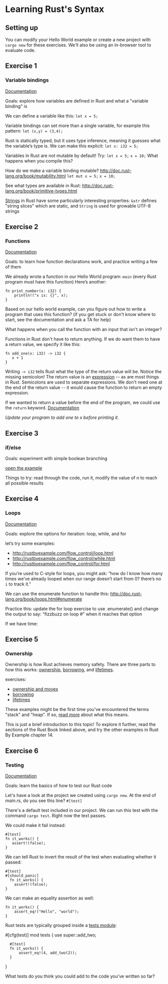 # Learning Rust's Syntax

## Setting up

You can modify your Hello World example or create a new project with `cargo new` for these exercises. We'll also be using an in-browser tool to evaluate code.

## Exercise 1
### Variable bindings

[Documentation](http://doc.rust-lang.org/book/variable-bindings.html)

Goals: explore how variables are defined in Rust and what a "variable binding" is

We can define a variable like this:
`let x = 5;`

Variable bindings can set more than a single variable, for example this pattern: `let (x,y) = (3,4);`

Rust is statically typed, but it uses type inference, meaning it guesses what the variable’s type is. We can make this explicit: `let x: i32 = 5;`

Variables in Rust are not mutable by default! Try:
`let x = 5;`
`x = 10;`
What happens when you compile this?

How do we make a variable binding mutable? http://doc.rust-lang.org/book/mutability.html
`let mut x = 5;`
`x = 10;`

See what types are available in Rust: http://doc.rust-lang.org/book/primitive-types.html

[Strings](http://doc.rust-lang.org/book/strings.html) in Rust have some particularly interesting properties: `&str` defines "string slices" which are static, and `String` is used for growable UTF-8 strings

## Exercise 2
### Functions

[Documentation](http://doc.rust-lang.org/book/functions.html)

Goals: to learn how function declarations work, and practice writing a few of them

We already wrote a function in our Hello World program: `main` (every Rust program must have this function)
Here’s another:

    fn print_number(x: i32) {
        println!("x is: {}", x);
    }

Based on our hello world example, can you figure out how to write a program that uses this function? (if you get stuck or don't know where to start, see the documentation and ask a TA for help)

What happens when you call the function with an input that isn't an integer?

Functions in Rust don't have to return anything. If we do want them to have a return value, we specify it like this:

    fn add_one(x: i32) -> i32 {
       x + 1
    }

Writing `-> i32` tells Rust what the type of the return value will be. Notice the missing semicolon! The return value is an [expression](http://doc.rust-lang.org/book/functions.html#expressions-vs-statements) -- as are most things in Rust. Semicolons are used to separate expressions. We don't need one at the end of the return value -- it would cause the function to return an empty expression.

If we wanted to return a value before the end of the program, we could use the `return` keyword. [Documentation](http://doc.rust-lang.org/book/functions.html#early-returns)

*Update your program to add one to x before printing it.*

## Exercise 3
### if/else

Goals: experiment with simple boolean branching

[open the example](http://rustbyexample.com/flow_control/if_else.html)

Things to try: read through the code, run it, modify the value of n to reach all possible results

## Exercise 4
### Loops

[Documentation](http://doc.rust-lang.org/book/loops.html)

Goals: explore the options for iteration: loop, while, and for

let’s try some examples:

- http://rustbyexample.com/flow_control/loop.html
- http://rustbyexample.com/flow_control/while.html
- http://rustbyexample.com/flow_control/for.html

If you’re used to C-style for loops, you might ask: “how do I know how many times we’ve already looped when our range doesn’t start from 0? there’s no `i` to track it."

We can use the enumerate function to handle this: http://doc.rust-lang.org/book/loops.html#enumerate

Practice this: update the for loop exercise to use .enumerate() and change the output to say: “fizzbuzz on loop #” when it reaches that option

If we have time:

## Exercise 5
### Ownership

Ownership is how Rust achieves memory safety. There are three parts to how this works: [ownership](http://doc.rust-lang.org/book/ownership.html), [borrowing](http://doc.rust-lang.org/book/references-and-borrowing.html), and [lifetimes](http://doc.rust-lang.org/book/lifetimes.html).

exercises:

- [ownership and moves](http://rustbyexample.com/scope/move.html)
- [borrowing](http://rustbyexample.com/scope/borrow.html)
- [lifetimes](http://rustbyexample.com/scope/lifetime.html)

These examples might be the first time you've encountered the terms "stack" and "heap". If so, [read more](http://doc.rust-lang.org/book/the-stack-and-the-heap.html) about what this means.

This is just a brief introduction to this topic! To explore it further, read the sections of the Rust Book linked above, and try the other examples in Rust By Example chapter 14.

## Exercise 6
### Testing

[Documentation](http://doc.rust-lang.org/book/testing.html)

Goals: learn the basics of how to test our Rust code

Let's have a look at the project we created using `cargo new`. At the end of *main.rs*, do you see this line? `#[test]`

There's a default test included in our project. We can run this test with the command `cargo test`. Right now the text passes.

We could make it fail instead:

    #[test]
    fn it_works() {
       assert!(false);
    }

We can tell Rust to invert the result of the test when evaluating whether it passed:

    #[test]
    #[should_panic]
      fn it_works() {
        assert!(false);
    }

We can make an equality assertion as well:

    fn it_works() {
        assert_eq!("Hello", "world");
    }

Rust tests are typically grouped inside a [tests module](http://doc.rust-lang.org/book/testing.html#the-tests-module):

  #[cfg(test)]
  mod tests {
      use super::add_two;

      #[test]
      fn it_works() {
          assert_eq!(4, add_two(2));
      }
  }

What tests do you think you could add to the code you've written so far?
